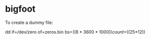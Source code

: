 bigfoot
=======

To create a dummy file:

dd if=/dev/zero of=zeros.bin bs=$((8*3600*1000)) count=$((25*12))
